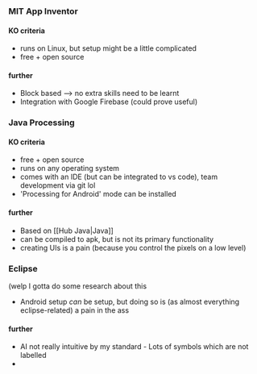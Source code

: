 ### MIT App Inventor
#### KO criteria
- runs on Linux, but setup might be a little complicated
- free + open source
#### further
- Block based --> no extra skills need to be learnt
- Integration with Google Firebase (could prove useful)

### Java Processing
#### KO criteria
- free + open source
- runs on any operating system
- comes with an IDE (but can be integrated to vs code), team development via git lol
- 'Processing for Android' mode can be installed

#### further
- Based on [[Hub Java|Java]]
- can be compiled to apk, but is not its primary functionality
- creating UIs is a pain (because you control the pixels on a low level)

### Eclipse
(welp I gotta do some research about this
- Android setup _can_ be setup, but doing so is (as almost everything eclipse-related) a pain in the ass

#### further
- AI not really intuitive by my standard - Lots of symbols which are not labelled
- 


